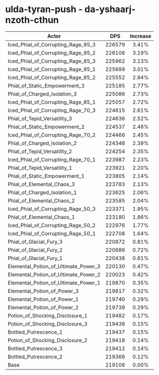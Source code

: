 # ulda-tyran-push - da-yshaarj-nzoth-cthun
| Actor | DPS | Increase |
|---|:---:|:---:|
|Iced_Phial_of_Corrupting_Rage_95_3|226579|3.41%|
|Iced_Phial_of_Corrupting_Rage_95_2|226106|3.19%|
|Iced_Phial_of_Corrupting_Rage_85_3|225962|3.13%|
|Iced_Phial_of_Corrupting_Rage_95_1|225699|3.01%|
|Iced_Phial_of_Corrupting_Rage_85_2|225552|2.94%|
|Phial_of_Static_Empowerment_3|225185|2.77%|
|Phial_of_Charged_Isolation_3|225086|2.73%|
|Iced_Phial_of_Corrupting_Rage_85_1|225057|2.72%|
|Iced_Phial_of_Corrupting_Rage_70_3|224815|2.61%|
|Phial_of_Tepid_Versatility_3|224636|2.52%|
|Phial_of_Static_Empowerment_2|224537|2.48%|
|Iced_Phial_of_Corrupting_Rage_70_2|224466|2.45%|
|Phial_of_Charged_Isolation_2|224348|2.39%|
|Phial_of_Tepid_Versatility_2|224254|2.35%|
|Iced_Phial_of_Corrupting_Rage_70_1|223987|2.23%|
|Phial_of_Tepid_Versatility_1|223921|2.20%|
|Phial_of_Static_Empowerment_1|223805|2.14%|
|Phial_of_Elemental_Chaos_3|223783|2.13%|
|Phial_of_Charged_Isolation_1|223625|2.06%|
|Phial_of_Elemental_Chaos_2|223585|2.04%|
|Iced_Phial_of_Corrupting_Rage_50_3|223371|1.95%|
|Phial_of_Elemental_Chaos_1|223180|1.86%|
|Iced_Phial_of_Corrupting_Rage_50_2|222976|1.77%|
|Iced_Phial_of_Corrupting_Rage_50_1|222708|1.64%|
|Phial_of_Glacial_Fury_3|220872|0.81%|
|Phial_of_Glacial_Fury_2|220686|0.72%|
|Phial_of_Glacial_Fury_1|220438|0.61%|
|Elemental_Potion_of_Ultimate_Power_3|220130|0.47%|
|Elemental_Potion_of_Ultimate_Power_2|220023|0.42%|
|Elemental_Potion_of_Ultimate_Power_1|219870|0.35%|
|Elemental_Potion_of_Power_3|219817|0.32%|
|Elemental_Potion_of_Power_1|219740|0.29%|
|Elemental_Potion_of_Power_2|219739|0.29%|
|Potion_of_Shocking_Disclosure_1|219482|0.17%|
|Potion_of_Shocking_Disclosure_3|219438|0.15%|
|Bottled_Putrescence_1|219437|0.15%|
|Potion_of_Shocking_Disclosure_2|219418|0.14%|
|Bottled_Putrescence_3|219412|0.14%|
|Bottled_Putrescence_2|219366|0.12%|
|Base|219106|0.00%|
